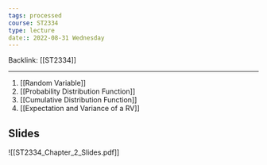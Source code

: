 ```yaml
---
tags: processed
course: ST2334
type: lecture
date:: 2022-08-31 Wednesday
---
```

Backlink: [[ST2334]]
- - -

1. [[Random Variable]]
2. [[Probability Distribution Function]] 
3. [[Cumulative Distribution Function]]
4. [[Expectation and Variance of a RV]]


## Slides
![[ST2334_Chapter_2_Slides.pdf]]